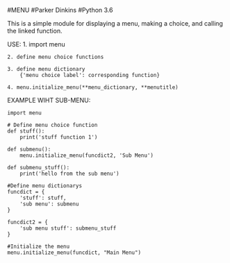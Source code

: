 #MENU
#Parker Dinkins
#Python 3.6

This is a simple module for displaying a menu, making a choice, and calling the linked function.


USE:
    1. import menu
    
    2. define menu choice functions
    
    3. define menu dictionary
        {'menu choice label': corresponding function}
    
    4. menu.initialize_menu(**menu_dictionary, **menutitle)


EXAMPLE WIHT SUB-MENU:
    
    import menu 

    # Define menu choice function 
    def stuff():
        print('stuff function 1')

    def submenu():
        menu.initialize_menu(funcdict2, 'Sub Menu')

    def submenu_stuff():
        print('hello from the sub menu')

    #Define menu dictionarys
    funcdict = {
        'stuff': stuff,
        'sub menu': submenu
    }

    funcdict2 = {
        'sub menu stuff': submenu_stuff
    }

    #Initialize the menu
    menu.initialize_menu(funcdict, "Main Menu")
